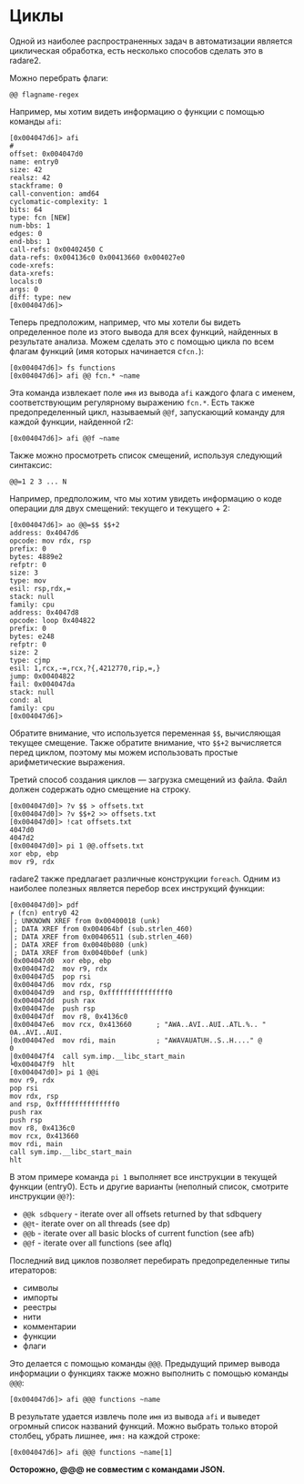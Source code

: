 # Циклы

Одной из наиболее распространенных задач в автоматизации является циклическая обработка, есть несколько способов сделать это в radare2.

Можно перебрать флаги:
```
@@ flagname-regex
```

Например, мы хотим видеть информацию о функции с помощью команды `afi`:
```
[0x004047d6]> afi
#
offset: 0x004047d0
name: entry0
size: 42
realsz: 42
stackframe: 0
call-convention: amd64
cyclomatic-complexity: 1
bits: 64
type: fcn [NEW]
num-bbs: 1
edges: 0
end-bbs: 1
call-refs: 0x00402450 C
data-refs: 0x004136c0 0x00413660 0x004027e0
code-xrefs:
data-xrefs:
locals:0
args: 0
diff: type: new
[0x004047d6]>
```
Теперь предположим, например, что мы хотели бы видеть определенное поле из этого вывода для всех функций, найденных в результате анализа. Можем сделать это с помощью цикла по всем флагам функций (имя которых начинается с`fcn.`):
```
[0x004047d6]> fs functions
[0x004047d6]> afi @@ fcn.* ~name
```
Эта команда извлекает поле `имя` из вывода `afi` каждого флага с именем, соответствующим регулярному выражению `fcn.*`.
Есть также предопределенный цикл, называемый `@@f`, запускающий команду для каждой функции, найденной r2:
```
[0x004047d6]> afi @@f ~name
```

Также можно просмотреть список смещений, используя следующий синтаксис:
```
@@=1 2 3 ... N
```
Например, предположим, что мы хотим увидеть информацию о коде операции для двух смещений: текущего и текущего + 2:

```
[0x004047d6]> ao @@=$$ $$+2
address: 0x4047d6
opcode: mov rdx, rsp
prefix: 0
bytes: 4889e2
refptr: 0
size: 3
type: mov
esil: rsp,rdx,=
stack: null
family: cpu
address: 0x4047d8
opcode: loop 0x404822
prefix: 0
bytes: e248
refptr: 0
size: 2
type: cjmp
esil: 1,rcx,-=,rcx,?{,4212770,rip,=,}
jump: 0x00404822
fail: 0x004047da
stack: null
cond: al
family: cpu
[0x004047d6]>
```
Обратите внимание, что используется переменная `$$`, вычисляющая текущее смещение. Также обратите внимание, что `$$+2` вычисляется перед циклом, поэтому мы можем использовать простые арифметические выражения.

Третий способ создания циклов — загрузка смещений из файла. Файл должен содержать одно смещение на строку.
```
[0x004047d0]> ?v $$ > offsets.txt
[0x004047d0]> ?v $$+2 >> offsets.txt
[0x004047d0]> !cat offsets.txt
4047d0
4047d2
[0x004047d0]> pi 1 @@.offsets.txt
xor ebp, ebp
mov r9, rdx
```

radare2 также предлагает различные конструкции `foreach`. Одним из наиболее полезных является перебор всех инструкций функции:
```
[0x004047d0]> pdf
╒ (fcn) entry0 42
│; UNKNOWN XREF from 0x00400018 (unk)
│; DATA XREF from 0x004064bf (sub.strlen_460)
│; DATA XREF from 0x00406511 (sub.strlen_460)
│; DATA XREF from 0x0040b080 (unk)
│; DATA XREF from 0x0040b0ef (unk)
│0x004047d0  xor ebp, ebp
│0x004047d2  mov r9, rdx
│0x004047d5  pop rsi
│0x004047d6  mov rdx, rsp
│0x004047d9  and rsp, 0xfffffffffffffff0
│0x004047dd  push rax
│0x004047de  push rsp
│0x004047df  mov r8, 0x4136c0
│0x004047e6  mov rcx, 0x413660      ; "AWA..AVI..AUI..ATL.%.. "
0A..AVI..AUI.
│0x004047ed  mov rdi, main          ; "AWAVAUATUH..S..H...." @
0
│0x004047f4  call sym.imp.__libc_start_main
╘0x004047f9  hlt
[0x004047d0]> pi 1 @@i
mov r9, rdx
pop rsi
mov rdx, rsp
and rsp, 0xfffffffffffffff0
push rax
push rsp
mov r8, 0x4136c0
mov rcx, 0x413660
mov rdi, main
call sym.imp.__libc_start_main
hlt
```
В этом примере команда `pi 1` выполняет все инструкции в текущей функции (entry0).
Есть и другие варианты (неполный список, смотрите инструкции `@@?`):
- `@@k sdbquery` - iterate over all offsets returned by that sdbquery
- `@@t`- iterate over on all threads (see dp)
- `@@b` - iterate over all basic blocks of current function (see afb)
- `@@f` - iterate over all functions (see aflq)

Последний вид циклов позволяет перебирать предопределенные типы итераторов:

- символы
- импорты
- реестры
- нити
- комментарии
- функции
- флаги

Это делается с помощью команды `@@@`. Предыдущий пример вывода информации о функциях также можно выполнить с помощью команды `@@@`:

```
[0x004047d6]> afi @@@ functions ~name
```
В результате удается извлечь поле `имя` из вывода `afi` и выведет огромный список названий функций. Можно выбрать только второй столбец, убрать лишнее, `имя:` на каждой строке:
```
[0x004047d6]> afi @@@ functions ~name[1]
```

**Осторожно, @@@ не совместим с командами JSON.**

